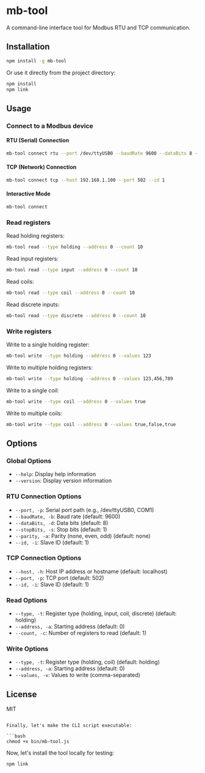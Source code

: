 # mb-tool

A command-line interface tool for Modbus RTU and TCP communication.

## Installation

```bash
npm install -g mb-tool
```

Or use it directly from the project directory:

```bash
npm install
npm link
```

## Usage

### Connect to a Modbus device

#### RTU (Serial) Connection

```bash
mb-tool connect rtu --port /dev/ttyUSB0 --baudRate 9600 --dataBits 8 --stopBits 1 --parity none --id 1
```

#### TCP (Network) Connection

```bash
mb-tool connect tcp --host 192.168.1.100 --port 502 --id 1
```

#### Interactive Mode

```bash
mb-tool connect
```

### Read registers

Read holding registers:
```bash
mb-tool read --type holding --address 0 --count 10
```

Read input registers:
```bash
mb-tool read --type input --address 0 --count 10
```

Read coils:
```bash
mb-tool read --type coil --address 0 --count 10
```

Read discrete inputs:
```bash
mb-tool read --type discrete --address 0 --count 10
```

### Write registers

Write to a single holding register:
```bash
mb-tool write --type holding --address 0 --values 123
```

Write to multiple holding registers:
```bash
mb-tool write --type holding --address 0 --values 123,456,789
```

Write to a single coil:
```bash
mb-tool write --type coil --address 0 --values true
```

Write to multiple coils:
```bash
mb-tool write --type coil --address 0 --values true,false,true
```

## Options

### Global Options

- `--help`: Display help information
- `--version`: Display version information

### RTU Connection Options

- `--port, -p`: Serial port path (e.g., /dev/ttyUSB0, COM1)
- `--baudRate, -b`: Baud rate (default: 9600)
- `--dataBits, -d`: Data bits (default: 8)
- `--stopBits, -s`: Stop bits (default: 1)
- `--parity, -a`: Parity (none, even, odd) (default: none)
- `--id, -i`: Slave ID (default: 1)

### TCP Connection Options

- `--host, -h`: Host IP address or hostname (default: localhost)
- `--port, -p`: TCP port (default: 502)
- `--id, -i`: Slave ID (default: 1)

### Read Options

- `--type, -t`: Register type (holding, input, coil, discrete) (default: holding)
- `--address, -a`: Starting address (default: 0)
- `--count, -c`: Number of registers to read (default: 1)

### Write Options

- `--type, -t`: Register type (holding, coil) (default: holding)
- `--address, -a`: Starting address (default: 0)
- `--values, -v`: Values to write (comma-separated)

## License

MIT
```

Finally, let's make the CLI script executable:

```bash
chmod +x bin/mb-tool.js
```

Now, let's install the tool locally for testing:

```bash
npm link
